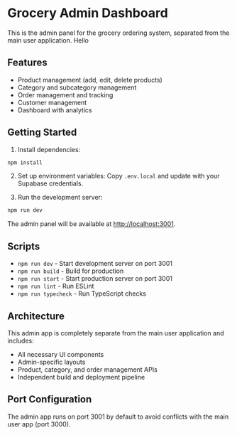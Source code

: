 # Grocery Admin Dashboard

This is the admin panel for the grocery ordering system, separated from the main user application.
Hello

## Features

- Product management (add, edit, delete products)
- Category and subcategory management
- Order management and tracking
- Customer management
- Dashboard with analytics

## Getting Started

1. Install dependencies:
```bash
npm install
```

2. Set up environment variables:
Copy `.env.local` and update with your Supabase credentials.

3. Run the development server:
```bash
npm run dev
```

The admin panel will be available at [http://localhost:3001](http://localhost:3001).

## Scripts

- `npm run dev` - Start development server on port 3001
- `npm run build` - Build for production
- `npm run start` - Start production server on port 3001
- `npm run lint` - Run ESLint
- `npm run typecheck` - Run TypeScript checks

## Architecture

This admin app is completely separate from the main user application and includes:

- All necessary UI components
- Admin-specific layouts
- Product, category, and order management APIs
- Independent build and deployment pipeline

## Port Configuration

The admin app runs on port 3001 by default to avoid conflicts with the main user app (port 3000).
